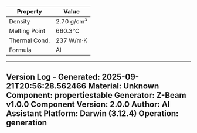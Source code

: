 | Property | Value |
|----------|-------|
| Density | 2.70 g/cm³ |
| Melting Point | 660.3°C |
| Thermal Cond. | 237 W/m·K |
| Formula | Al |


---
Version Log - Generated: 2025-09-21T20:56:28.562466
Material: Unknown
Component: propertiestable
Generator: Z-Beam v1.0.0
Component Version: 2.0.0
Author: AI Assistant
Platform: Darwin (3.12.4)
Operation: generation
---
